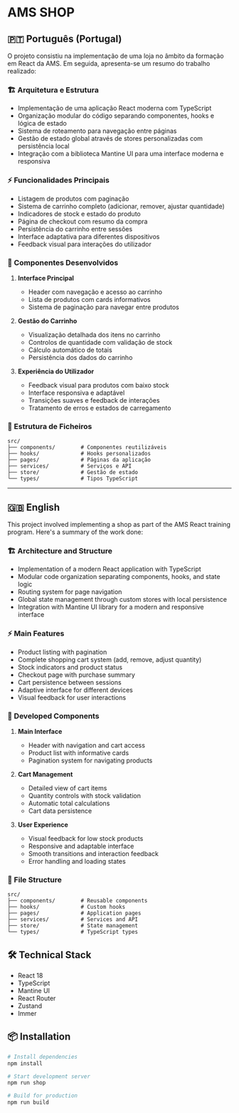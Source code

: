 # AMS SHOP

## 🇵🇹 Português (Portugal)

O projeto consistiu na implementação de uma loja no âmbito da formação em React da AMS. Em seguida, apresenta-se um resumo do trabalho realizado:

### 🏗️ Arquitetura e Estrutura

- Implementação de uma aplicação React moderna com TypeScript
- Organização modular do código separando componentes, hooks e lógica de estado
- Sistema de roteamento para navegação entre páginas
- Gestão de estado global através de stores personalizadas com persistência local
- Integração com a biblioteca Mantine UI para uma interface moderna e responsiva

### ⚡ Funcionalidades Principais

- Listagem de produtos com paginação
- Sistema de carrinho completo (adicionar, remover, ajustar quantidade)
- Indicadores de stock e estado do produto
- Página de checkout com resumo da compra
- Persistência do carrinho entre sessões
- Interface adaptativa para diferentes dispositivos
- Feedback visual para interações do utilizador

### 🧱 Componentes Desenvolvidos

1. **Interface Principal**
   - Header com navegação e acesso ao carrinho
   - Lista de produtos com cards informativos
   - Sistema de paginação para navegar entre produtos

2. **Gestão do Carrinho**
   - Visualização detalhada dos itens no carrinho
   - Controlos de quantidade com validação de stock
   - Cálculo automático de totais
   - Persistência dos dados do carrinho

3. **Experiência do Utilizador**
   - Feedback visual para produtos com baixo stock
   - Interface responsiva e adaptável
   - Transições suaves e feedback de interações
   - Tratamento de erros e estados de carregamento

### 📂 Estrutura de Ficheiros

```
src/
├── components/        # Componentes reutilizáveis
├── hooks/             # Hooks personalizados
├── pages/             # Páginas da aplicação
├── services/          # Serviços e API
├── store/             # Gestão de estado
└── types/             # Tipos TypeScript
```

---

## 🇬🇧 English

This project involved implementing a shop as part of the AMS React training program. Here's a summary of the work done:

### 🏗️ Architecture and Structure

- Implementation of a modern React application with TypeScript
- Modular code organization separating components, hooks, and state logic
- Routing system for page navigation
- Global state management through custom stores with local persistence
- Integration with Mantine UI library for a modern and responsive interface

### ⚡ Main Features

- Product listing with pagination
- Complete shopping cart system (add, remove, adjust quantity)
- Stock indicators and product status
- Checkout page with purchase summary
- Cart persistence between sessions
- Adaptive interface for different devices
- Visual feedback for user interactions

### 🧱 Developed Components

1. **Main Interface**
   - Header with navigation and cart access
   - Product list with informative cards
   - Pagination system for navigating products

2. **Cart Management**
   - Detailed view of cart items
   - Quantity controls with stock validation
   - Automatic total calculations
   - Cart data persistence

3. **User Experience**
   - Visual feedback for low stock products
   - Responsive and adaptable interface
   - Smooth transitions and interaction feedback
   - Error handling and loading states

### 📂 File Structure

```
src/
├── components/        # Reusable components
├── hooks/             # Custom hooks
├── pages/             # Application pages
├── services/          # Services and API
├── store/             # State management
└── types/             # TypeScript types
```

## 🛠️ Technical Stack

- React 18
- TypeScript
- Mantine UI
- React Router
- Zustand
- Immer

## 📦 Installation

```bash
# Install dependencies
npm install

# Start development server
npm run shop

# Build for production
npm run build
```